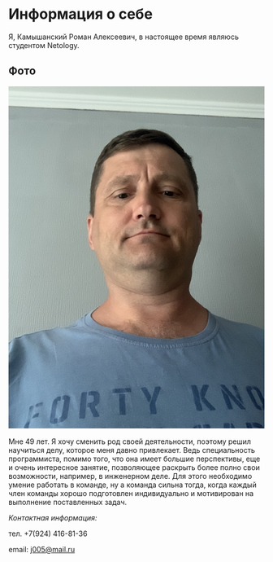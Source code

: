 # Информация о себе

Я, Камышанский Роман Алексеевич, в настоящее время являюсь студентом Netology.
## Фото
![](.\images\IMG_1780.jpg)


 Мне 49 лет. Я хочу сменить род своей деятельности, поэтому решил научиться делу, которое меня давно привлекает. Ведь специальность программиста, помимо того, что она имеет большие перспективы, еще и очень интересное занятие, позволяющее раскрыть более полно свои возможности, например, в инженерном деле. Для этого необходимо умение работать в команде, ну а команда сильна тогда, когда каждый член команды хорошо подготовлен индивидуально и мотивирован на выполнение поставленных задач.

_Контактная информация:_

тел. +7(924) 416-81-36

email: j005@mail.ru